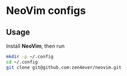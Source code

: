 # NeoVim configs

## Usage

Install **NeoVim**, then run

```bash
mkdir -p ~/.config
cd ~/.config
git clone git@github.com:zen4ever/neovim.git
```
